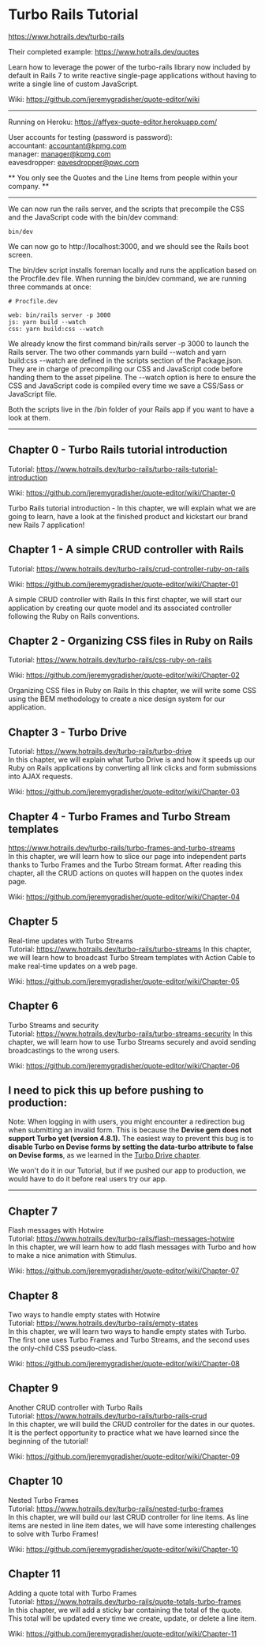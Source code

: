 # Turbo Rails Tutorial
https://www.hotrails.dev/turbo-rails

Their completed example: https://www.hotrails.dev/quotes

Learn how to leverage the power of the turbo-rails library now included by default in Rails 7 to write reactive single-page applications without having to write a single line of custom JavaScript.

Wiki: https://github.com/jeremygradisher/quote-editor/wiki

---

Running on Heroku: https://affyex-quote-editor.herokuapp.com/

User accounts for testing (password is password):<br>
accountant: accountant@kpmg.com<br>
manager: manager@kpmg.com<br>
eavesdropper: eavesdropper@pwc.com

** You only see the Quotes and the Line Items from people within your company. **

---

We can now run the rails server, and the scripts that precompile the CSS and the JavaScript code with the bin/dev command:
```
bin/dev
```

We can now go to http://localhost:3000, and we should see the Rails boot screen.

The bin/dev script installs foreman locally and runs the application based on the Procfile.dev file. When running the bin/dev command, we are running three commands at once:
```
# Procfile.dev

web: bin/rails server -p 3000
js: yarn build --watch
css: yarn build:css --watch
```

We already know the first command bin/rails server -p 3000 to launch the Rails server. The two other commands yarn build --watch and yarn build:css --watch are defined in the scripts section of the Package.json. They are in charge of precompiling our CSS and JavaScript code before handing them to the asset pipeline. The --watch option is here to ensure the CSS and JavaScript code is compiled every time we save a CSS/Sass or JavaScript file.

Both the scripts live in the /bin folder of your Rails app if you want to have a look at them.

---

## Chapter 0 - Turbo Rails tutorial introduction
Tutorial: https://www.hotrails.dev/turbo-rails/turbo-rails-tutorial-introduction

Wiki: https://github.com/jeremygradisher/quote-editor/wiki/Chapter-0

Turbo Rails tutorial introduction - 
In this chapter, we will explain what we are going to learn, have a look at the finished product and kickstart our brand new Rails 7 application!

## Chapter 1 - A simple CRUD controller with Rails
Tutorial: https://www.hotrails.dev/turbo-rails/crud-controller-ruby-on-rails

Wiki: https://github.com/jeremygradisher/quote-editor/wiki/Chapter-01

A simple CRUD controller with Rails
In this first chapter, we will start our application by creating our quote model and its associated controller following the Ruby on Rails conventions.

## Chapter 2 - Organizing CSS files in Ruby on Rails
Tutorial: https://www.hotrails.dev/turbo-rails/css-ruby-on-rails

Wiki: https://github.com/jeremygradisher/quote-editor/wiki/Chapter-02

Organizing CSS files in Ruby on Rails
In this chapter, we will write some CSS using the BEM methodology to create a nice design system for our application.

## Chapter 3 - Turbo Drive
Tutorial: https://www.hotrails.dev/turbo-rails/turbo-drive<br>
In this chapter, we will explain what Turbo Drive is and how it speeds up our Ruby on Rails applications by converting all link clicks and form submissions into AJAX requests.

Wiki: https://github.com/jeremygradisher/quote-editor/wiki/Chapter-03

## Chapter 4 - Turbo Frames and Turbo Stream templates
https://www.hotrails.dev/turbo-rails/turbo-frames-and-turbo-streams<br>
In this chapter, we will learn how to slice our page into independent parts thanks to Turbo Frames and the Turbo Stream format. After reading this chapter, all the CRUD actions on quotes will happen on the quotes index page.

Wiki: https://github.com/jeremygradisher/quote-editor/wiki/Chapter-04

## Chapter 5
Real-time updates with Turbo Streams<br>
Tutorial: https://www.hotrails.dev/turbo-rails/turbo-streams
In this chapter, we will learn how to broadcast Turbo Stream templates with Action Cable to make real-time updates on a web page.

Wiki: https://github.com/jeremygradisher/quote-editor/wiki/Chapter-05

## Chapter 6
Turbo Streams and security<br>
Tutorial: https://www.hotrails.dev/turbo-rails/turbo-streams-security
In this chapter, we will learn how to use Turbo Streams securely and avoid sending broadcastings to the wrong users.

Wiki: https://github.com/jeremygradisher/quote-editor/wiki/Chapter-06

I need to pick this up before pushing to production:
---

Note: When logging in with users, you might encounter a redirection bug when submitting an invalid form. This is because the **Devise gem does not support Turbo yet (version 4.8.1).** The easiest way to prevent this bug is to **disable Turbo on Devise forms by setting the data-turbo attribute to false on Devise forms**, as we learned in the [Turbo Drive chapter](https://www.hotrails.dev/turbo-rails/turbo-drive).

We won't do it in our Tutorial, but if we pushed our app to production, we would have to do it before real users try our app.

---

## Chapter 7
Flash messages with Hotwire<br>
Tutorial: https://www.hotrails.dev/turbo-rails/flash-messages-hotwire<br>
In this chapter, we will learn how to add flash messages with Turbo and how to make a nice animation with Stimulus.

Wiki: https://github.com/jeremygradisher/quote-editor/wiki/Chapter-07

## Chapter 8
Two ways to handle empty states with Hotwire<br>
Tutorial: https://www.hotrails.dev/turbo-rails/empty-states<br>
In this chapter, we will learn two ways to handle empty states with Turbo. The first one uses Turbo Frames and Turbo Streams, and the second uses the only-child CSS pseudo-class.

Wiki: https://github.com/jeremygradisher/quote-editor/wiki/Chapter-08

## Chapter 9
Another CRUD controller with Turbo Rails<br>
Tutorial: https://www.hotrails.dev/turbo-rails/turbo-rails-crud<br>
In this chapter, we will build the CRUD controller for the dates in our quotes. It is the perfect opportunity to practice what we have learned since the beginning of the tutorial!

Wiki: https://github.com/jeremygradisher/quote-editor/wiki/Chapter-09

## Chapter 10
Nested Turbo Frames<br>
Tutorial: https://www.hotrails.dev/turbo-rails/nested-turbo-frames<br>
In this chapter, we will build our last CRUD controller for line items. As line items are nested in line item dates, we will have some interesting challenges to solve with Turbo Frames!

Wiki: https://github.com/jeremygradisher/quote-editor/wiki/Chapter-10

## Chapter 11
Adding a quote total with Turbo Frames<br>
Tutorial: https://www.hotrails.dev/turbo-rails/quote-totals-turbo-frames<br>
In this chapter, we will add a sticky bar containing the total of the quote. This total will be updated every time we create, update, or delete a line item.

Wiki: https://github.com/jeremygradisher/quote-editor/wiki/Chapter-11